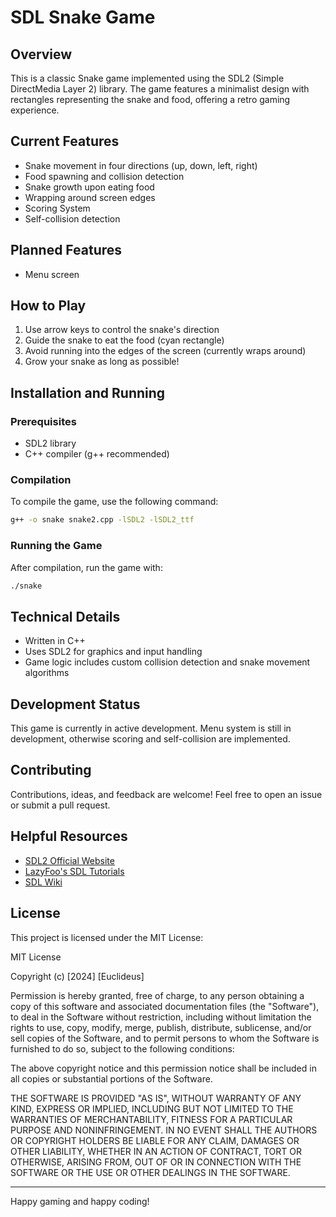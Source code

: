 # SDL Snake Game

## Overview
This is a classic Snake game implemented using the SDL2 (Simple DirectMedia Layer 2) library. The game features a minimalist design with rectangles representing the snake and food, offering a retro gaming experience.

## Current Features
- Snake movement in four directions (up, down, left, right)
- Food spawning and collision detection
- Snake growth upon eating food
- Wrapping around screen edges
- Scoring System
- Self-collision detection

## Planned Features
- Menu screen

## How to Play
1. Use arrow keys to control the snake's direction
2. Guide the snake to eat the food (cyan rectangle)
3. Avoid running into the edges of the screen (currently wraps around)
4. Grow your snake as long as possible!

## Installation and Running

### Prerequisites
- SDL2 library
- C++ compiler (g++ recommended)

### Compilation
To compile the game, use the following command:

```bash
g++ -o snake snake2.cpp -lSDL2 -lSDL2_ttf
```

### Running the Game
After compilation, run the game with:

```bash
./snake
```

## Technical Details
- Written in C++
- Uses SDL2 for graphics and input handling
- Game logic includes custom collision detection and snake movement algorithms

## Development Status
This game is currently in active development. Menu system is still in development, otherwise scoring and self-collision are implemented.

## Contributing
Contributions, ideas, and feedback are welcome! Feel free to open an issue or submit a pull request.

## Helpful Resources
- [SDL2 Official Website](https://www.libsdl.org/)
- [LazyFoo's SDL Tutorials](https://lazyfoo.net/tutorials/SDL/)
- [SDL Wiki](https://wiki.libsdl.org/)

## License
This project is licensed under the MIT License:

MIT License

Copyright (c) [2024] [Euclideus]

Permission is hereby granted, free of charge, to any person obtaining a copy
of this software and associated documentation files (the "Software"), to deal
in the Software without restriction, including without limitation the rights
to use, copy, modify, merge, publish, distribute, sublicense, and/or sell
copies of the Software, and to permit persons to whom the Software is
furnished to do so, subject to the following conditions:

The above copyright notice and this permission notice shall be included in all
copies or substantial portions of the Software.

THE SOFTWARE IS PROVIDED "AS IS", WITHOUT WARRANTY OF ANY KIND, EXPRESS OR
IMPLIED, INCLUDING BUT NOT LIMITED TO THE WARRANTIES OF MERCHANTABILITY,
FITNESS FOR A PARTICULAR PURPOSE AND NONINFRINGEMENT. IN NO EVENT SHALL THE
AUTHORS OR COPYRIGHT HOLDERS BE LIABLE FOR ANY CLAIM, DAMAGES OR OTHER
LIABILITY, WHETHER IN AN ACTION OF CONTRACT, TORT OR OTHERWISE, ARISING FROM,
OUT OF OR IN CONNECTION WITH THE SOFTWARE OR THE USE OR OTHER DEALINGS IN THE
SOFTWARE.

---

Happy gaming and happy coding!
